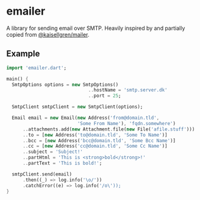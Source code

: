 # emailer

A library for sending email over SMTP. Heavily inspired by and partially copied
from [@kaisellgren/mailer](https://github.com/kaisellgren/mailer).

## Example
```dart
import 'emailer.dart';

main() {
  SmtpOptions options = new SmtpOptions()
                              ..hostName = 'smtp.server.dk'
                              ..port = 25;

  SmtpClient smtpClient = new SmtpClient(options);

  Email email = new Email(new Address('from@domain.tld',
                          'Some From Name'), 'fqdn.somewhere')
      ..attachments.add(new Attachment.file(new File('afile.stuff')))
      ..to = [new Address('to@domain.tld', 'Some To Name')]
      ..bcc = [new Address('bcc@domain.tld', 'Some Bcc Name')]
      ..cc = [new Address('cc@domain.tld', 'Some Cc Name')]
      ..subject = 'Subject!'
      ..partHtml = 'This is <strong>bold</strong>!'
      ..partText = 'This is bold!';

  smtpClient.send(email)
      .then((_) => log.info('\o/'))
      .catchError((e) => log.info('/o\'));
}
```
